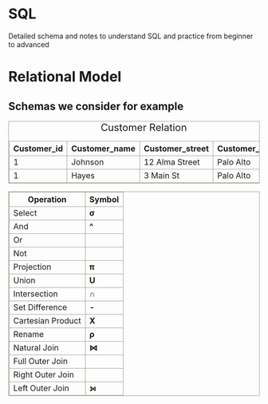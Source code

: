 # SQL
<!DOCTYPE html>
<html>
Detailed schema and notes to understand SQL and practice from beginner to advanced
<head>
<style> 
table {
        border: solid 1px #aaa999;
        border-collapse: collapse;
        border-spacing: 0;
      }
      table tr th {
        border: solid 1px #aaa999;
      }
      table tr td {
        border: solid 1px #aaa999;
        }
      caption{
        font-size : 20px
      }
</style>
</head>
<body>
<H1> Relational Model </H1>
<H2> Schemas we consider for example </h2>
<table>
<caption>Customer Relation
  <tr>
    <th>Customer_id</th>
    <th>Customer_name</th>
    <th>Customer_street</th>
    <th>Customer_city</th>
  </tr>
  <!first>
  <tr>
    <td>1</td>
    <td>Johnson</td>
    <td>12 Alma Street</td>
    <td>Palo Alto</td>
  </tr>
  <!second>
  <tr>
    <td>1</td>
    <td>Hayes</td>
    <td>3 Main St</td>
    <td>Palo Alto</td>
  </tr>
</table>
<!-- Symbols and names of symbols-->
<table>
<tr>
<th> Operation 
<th> Symbol
</tr>
<tr>
<td>Select
<td><strong>σ
</tr>
<tr>
<td>And
<td><strong>^
</tr>
<tr>
<td>Or
<td><strong>
</tr>
<tr>
<td>Not
<td>
</tr>
<tr>
<td>Projection
<td><strong>π
</tr>
<tr>
<td>Union
<td><strong>U
</tr>
<tr>
<td>Intersection
<td><strong>∩
</tr>
<tr>
<td>Set Difference
<td><strong>-
</tr>
<tr>
<td>Cartesian Product
<td><strong>X
</tr>
<tr>
<td>Rename
<td><strong>ρ
</tr>
<tr>
<td>Natural Join
<td><strong>⋈
</tr>
<tr>
<td>Full Outer Join
<td>
</tr>
<tr>
<td>Right Outer Join
<td>
</tr>
<tr>
<td>Left Outer Join
<td><strong>⟕
</tr>
</body>
</html>